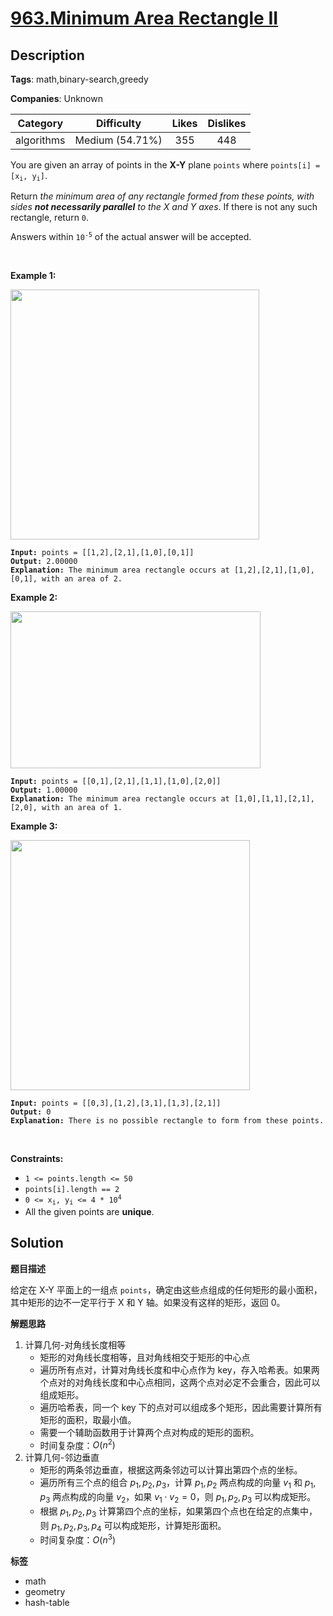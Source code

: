 # [963.Minimum Area Rectangle II](https://leetcode.com/problems/minimum-area-rectangle-ii/description/)

## Description

**Tags**: math,binary-search,greedy

**Companies**: Unknown

|  Category  |   Difficulty    | Likes | Dislikes |
| :--------: | :-------------: | :---: | :------: |
| algorithms | Medium (54.71%) |  355  |   448    |

<p>You are given an array of points in the <strong>X-Y</strong> plane <code>points</code> where <code>points[i] = [x<sub>i</sub>, y<sub>i</sub>]</code>.</p>
<p>Return <em>the minimum area of any rectangle formed from these points, with sides <strong>not necessarily parallel</strong> to the X and Y axes</em>. If there is not any such rectangle, return <code>0</code>.</p>
<p>Answers within <code>10<sup>-5</sup></code> of the actual answer will be accepted.</p>
<p>&nbsp;</p>
<p><strong class="example">Example 1:</strong></p>
<img alt="" src="https://assets.leetcode.com/uploads/2018/12/21/1a.png" style="width: 398px; height: 400px;" />
<pre><code><strong>Input:</strong> points = [[1,2],[2,1],[1,0],[0,1]]
<strong>Output:</strong> 2.00000
<strong>Explanation:</strong> The minimum area rectangle occurs at [1,2],[2,1],[1,0],[0,1], with an area of 2.</code></pre>
<p><strong class="example">Example 2:</strong></p>
<img alt="" src="https://assets.leetcode.com/uploads/2018/12/22/2.png" style="width: 400px; height: 251px;" />
<pre><code><strong>Input:</strong> points = [[0,1],[2,1],[1,1],[1,0],[2,0]]
<strong>Output:</strong> 1.00000
<strong>Explanation:</strong> The minimum area rectangle occurs at [1,0],[1,1],[2,1],[2,0], with an area of 1.</code></pre>
<p><strong class="example">Example 3:</strong></p>
<img alt="" src="https://assets.leetcode.com/uploads/2018/12/22/3.png" style="width: 383px; height: 400px;" />
<pre><code><strong>Input:</strong> points = [[0,3],[1,2],[3,1],[1,3],[2,1]]
<strong>Output:</strong> 0
<strong>Explanation:</strong> There is no possible rectangle to form from these points.</code></pre>
<p>&nbsp;</p>
<p><strong>Constraints:</strong></p>
<ul>
  <li><code>1 &lt;= points.length &lt;= 50</code></li>
  <li><code>points[i].length == 2</code></li>
  <li><code>0 &lt;= x<sub>i</sub>, y<sub>i</sub> &lt;= 4 * 10<sup>4</sup></code></li>
  <li>All the given points are <strong>unique</strong>.</li>
</ul>

## Solution

**题目描述**

给定在 X-Y 平面上的一组点 `points`，确定由这些点组成的任何矩形的最小面积，其中矩形的边不一定平行于 X 和 Y 轴。如果没有这样的矩形，返回 0。

**解题思路**

1. 计算几何-对角线长度相等
   - 矩形的对角线长度相等，且对角线相交于矩形的中心点
   - 遍历所有点对，计算对角线长度和中心点作为 key，存入哈希表。如果两个点对的对角线长度和中心点相同，这两个点对必定不会重合，因此可以组成矩形。
   - 遍历哈希表，同一个 key 下的点对可以组成多个矩形，因此需要计算所有矩形的面积，取最小值。
   - 需要一个辅助函数用于计算两个点对构成的矩形的面积。
   - 时间复杂度：$O(n^2)$
2. 计算几何-邻边垂直
   - 矩形的两条邻边垂直，根据这两条邻边可以计算出第四个点的坐标。
   - 遍历所有三个点的组合 $p_1, p_2, p_3$，计算 $p_1, p_2$ 两点构成的向量 $v_1$ 和 $p_1, p_3$ 两点构成的向量 $v_2$，如果 $v_1 \cdot v_2 = 0$，则 $p_1, p_2, p_3$ 可以构成矩形。
   - 根据 $p_1, p_2, p_3$ 计算第四个点的坐标，如果第四个点也在给定的点集中，则 $p_1, p_2, p_3, p_4$ 可以构成矩形，计算矩形面积。
   - 时间复杂度：$O(n^3)$

**标签**

- math
- geometry
- hash-table
